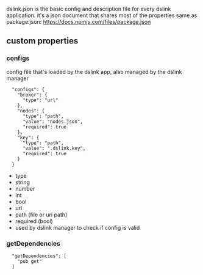 dslink.json is the basic config and description file for every dslink application.
it's a json document that shares most of the properties same as package.json: https://docs.npmjs.com/files/package.json

## custom properties
### configs
config file that's loaded by the dslink app, also managed by the dslink manager
```
  "configs": {
    "broker": {
      "type": "url"
    },
    "nodes": {
      "type": "path",
      "value": "nodes.json",
      "required": true
    },
    "key": {
      "type": "path",
      "value": ".dslink.key",
      "required": true
    }
  }
```
* type
 * string
 * number
 * int
 * bool
 * url
 * path (file or uri path)
* required (bool)
 * used by dslink manager to check if config is valid

### getDependencies
```
  "getDependencies": [
    "pub get"
  ]
```